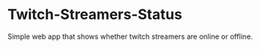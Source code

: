 # Twitch-Streamers-Status
Simple web app that shows whether twitch streamers are online or offline.

